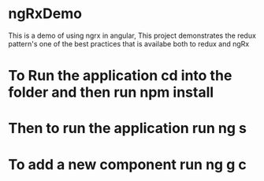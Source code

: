 # ngRxDemo

This is a demo of using ngrx in angular, This project demonstrates the redux pattern's one of the best practices that is availabe both to redux and ngRx

# To Run the application cd into the folder and then run npm install

# Then to run the application run ng s

# To add a new component run ng g c
